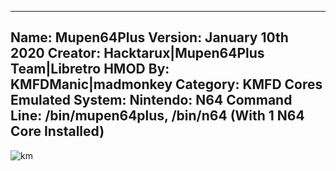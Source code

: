 -----------------------
Name: Mupen64Plus
Version: January 10th 2020
Creator: Hacktarux|Mupen64Plus Team|Libretro
HMOD By: KMFDManic|madmonkey
Category: KMFD Cores
Emulated System: Nintendo: N64
Command Line: /bin/mupen64plus, /bin/n64 (With 1 N64 Core Installed)
-----------------------
![km](https://i.imgur.com/I4qcftG.png)
